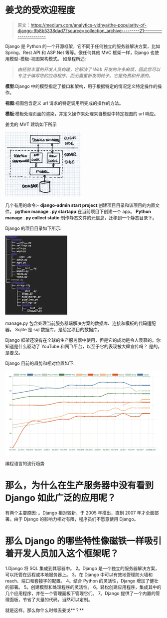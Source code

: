 # 姜戈的受欢迎程度

> 原文：<https://medium.com/analytics-vidhya/the-popularity-of-django-9b8b5338dad7?source=collection_archive---------21----------------------->

Django 是 Python 的一个开源框架，它不同于任何独立的服务器解决方案，比如 Spring、Rest API 和 ASP.Net 等等。像任何其他 MVC 框架一样，Django 也使用模型-模板-视图架构模式。
如章程所述:

> *由经验丰富的开发人员构建，它解决了 Web 开发的许多麻烦，因此您可以专注于编写您的应用程序，而无需重新发明轮子。它是免费和开源的。*

**模型**:Django 中的模型指定了接口和架构，用于根据特定的情况定义特定操作的操作。

**视图**:视图包含定义 url 请求的特定调用所完成的操作的方法。

**模板**:模板处理页面的渲染，并定义操作来处理来自模型中特定视图的 url 响应。

姜戈的 MVT 建筑如下所示

![](img/de375a75ebf92dd662d42362a7705ae6.png)

几个有用的命令:-
**django-admin start project**:创建项目目录和该项目的内置文件。
**python manage . py startapp**:在当前项目下创建一个 app。
**Python manage . py collect static**:制作静态文件的元信息，迁移到一个静态目录下。

Django 的项目目录如下所示:

![](img/5d820e8a01730c4cb27f6ed31cab7a40.png)

manage.py 包含处理当前服务器端解决方案的数据库、连接和模板的代码适配器。
Sqlite 是 sql 数据库，是给定项目的数据库。

Django 框架还没有在全球的生产服务器中使用，但是它的成功是令人羡慕的。你知道是什么驱动了 YouTube 和网飞平台，以至于它的表现被大肆宣传吗？
是的，是姜戈。

Django 目前的趋势和相对位置如下:

![](img/11aa316d045513b2a836d7fe8f3b34d9.png)

编程语言的流行趋势

# 那么，为什么在生产服务器中没有看到 Django 如此广泛的应用呢？

有两个主要原因:
。Django 相对较新，于 2005 年推出，直到 2007 年才全面部署。由于 Django 的影响力相对有限，程序员们不愿意使用 Django。

# 那么 Django 的哪些特性像磁铁一样吸引着开发人员加入这个框架呢？

1.Django 将 SQL 集成到其容器中。
2。Django 是一个独立的服务器解决方案，可以托管在远程或本地服务器上。
3。在 Django 中可以有效地管理防火墙和 reach、端口和套接字的配置。
4。结合 Python 的灵活性，Django 增加了健壮的部署。
5。创建模型和处理程序的灵活性。
6。轻松创建应用程序，集成其中的几个应用程序，并在一个管理面板下管理它们。
7。Django 提供了一个内置的管理面板，节省了大量的代码，当然可以定制。

就是这样。那么你什么时候去姜戈**？**